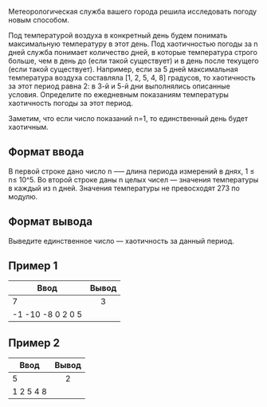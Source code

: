 Метеорологическая служба вашего города решила исследовать погоду новым способом.

Под температурой воздуха в конкретный день будем понимать максимальную температуру в этот день.
Под хаотичностью погоды за n дней служба понимает количество дней, в которые температура строго больше, чем в день до (если такой существует) и в день после текущего (если такой существует). Например, если за 5 дней максимальная температура воздуха составляла [1, 2, 5, 4, 8] градусов, то хаотичность за этот период равна 2: в 3-й и 5-й дни выполнялись описанные условия.
Определите по ежедневным показаниям температуры хаотичность погоды за этот период.

Заметим, что если число показаний n=1, то единственный день будет хаотичным.

## Формат ввода
В первой строке дано число n –— длина периода измерений в днях, 1 ≤ n≤ 10^5. Во второй строке даны n целых чисел — значения температуры в каждый из n дней. Значения температуры не превосходят 273 по модулю.

## Формат вывода
Выведите единственное число — хаотичность за данный период.

## Пример 1
| Ввод              | Вывод              | 
| ------------------|:------------------:|
| 7                 | 3                  | 
| -1 -10 -8 0 2 0 5 |                    | 

## Пример 2
| Ввод              | Вывод              | 
| ------------------|:------------------:|
| 5                 | 2                  | 
| 1 2 5 4 8         |                    |